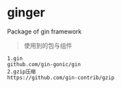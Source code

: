 # ginger
Package of gin framework

> 使用到的包与组件

    1.gin
    github.com/gin-gonic/gin
    2.gzip压缩
    https://github.com/gin-contrib/gzip
    